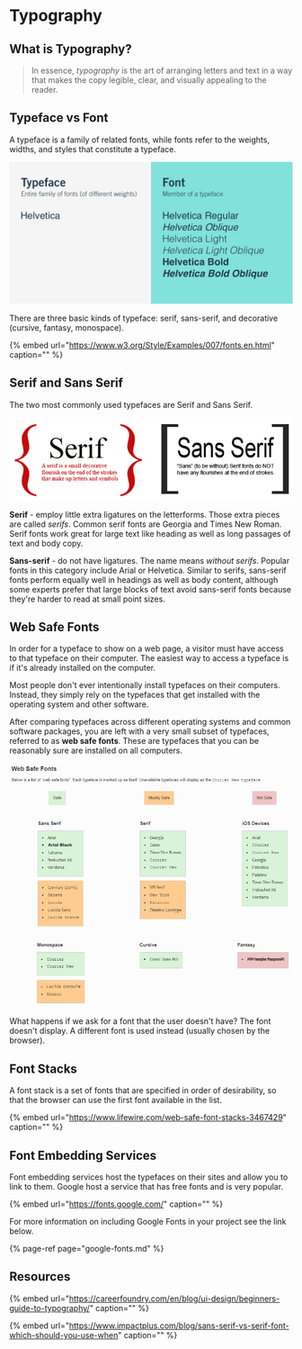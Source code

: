 # Typography

## What is Typography?

> In essence, _typography_ is the art of arranging letters and text in a way that makes the copy legible, clear, and visually appealing to the reader.

## Typeface vs Font

A typeface is a family of related fonts, while fonts refer to the weights, widths, and styles that constitute a typeface.

![](../.gitbook/assets/image%20%2886%29.png)

There are three basic kinds of typeface: serif, sans-serif, and decorative \(cursive, fantasy, monospace\).

{% embed url="https://www.w3.org/Style/Examples/007/fonts.en.html" caption="" %}

## Serif and Sans Serif

The two most commonly used typefaces are Serif and Sans Serif.

![](../.gitbook/assets/image%20%28135%29.png)

**Serif** - employ little extra ligatures on the letterforms. Those extra pieces are called _serifs_. Common serif fonts are Georgia and Times New Roman. Serif fonts work great for large text like heading as well as long passages of text and body copy.

**Sans-serif** - do not have ligatures. The name means _without serifs_. Popular fonts in this category include Arial or Helvetica. Similar to serifs, sans-serif fonts perform equally well in headings as well as body content, although some experts prefer that large blocks of text avoid sans-serif fonts because they're harder to read at small point sizes.

## Web Safe Fonts

In order for a typeface to show on a web page, a visitor must have access to that typeface on their computer. The easiest way to access a typeface is if it's already installed on the computer.

Most people don't ever intentionally install typefaces on their computers. Instead, they simply rely on the typefaces that get installed with the operating system and other software.

After comparing typefaces across different operating systems and common software packages, you are left with a very small subset of typefaces, referred to as **web safe fonts**. These are typefaces that you can be reasonably sure are installed on all computers.

![](../.gitbook/assets/image%20%28165%29.png)

What happens if we ask for a font that the user doesn't have? The font doesn't display. A different font is used instead \(usually chosen by the browser\).

## Font Stacks

A font stack is a set of fonts that are specified in order of desirability, so that the browser can use the first font available in the list.

{% embed url="https://www.lifewire.com/web-safe-font-stacks-3467429" caption="" %}

## Font Embedding Services

Font embedding services host the typefaces on their sites and allow you to link to them. Google host a service that has free fonts and is very popular.

{% embed url="https://fonts.google.com/" caption="" %}

For more information on including Google Fonts in your project see the link below.

{% page-ref page="google-fonts.md" %}

## Resources

{% embed url="https://careerfoundry.com/en/blog/ui-design/beginners-guide-to-typography/" caption="" %}

{% embed url="https://www.impactplus.com/blog/sans-serif-vs-serif-font-which-should-you-use-when" caption="" %}

